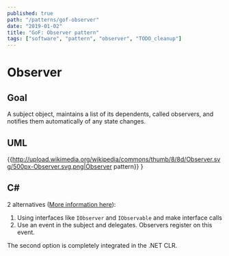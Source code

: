 ```yaml
---
published: true
path: "/patterns/gof-observer"
date: "2019-01-02"
title: "GoF: Observer pattern"
tags: ["software", "pattern", "observer", "TODO_cleanup"]
---
```

# Observer

## Goal

A subject object, maintains a list of its dependents, called observers, and notifies them automatically of any state changes.

## UML

{{http://upload.wikimedia.org/wikipedia/commons/thumb/8/8d/Observer.svg/500px-Observer.svg.png|Observer pattern}}
}

## C#

2 alternatives ([More information here](http://msdn.microsoft.com/en-us/library/ee817669.aspx#observerpattern_topic3b)):

1. Using interfaces like `IObserver` and `IObservable` and make interface calls
2. Use an event in the subject and delegates. Observers register on this event.

The second option is completely integrated in the .NET CLR.
